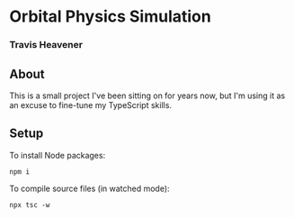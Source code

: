 # Orbital Physics Simulation
### Travis Heavener

## About
This is a small project I've been sitting on for years now, but I'm using it as an excuse to fine-tune my TypeScript skills.

## Setup
To install Node packages:

`npm i`

To compile source files (in watched mode):

`npx tsc -w`